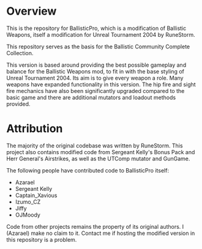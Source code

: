 # Overview

This is the repository for BallisticPro, which is a modification of Ballistic Weapons, itself a modification for Unreal Tournament 2004 by RuneStorm.

This repository serves as the basis for the Ballistic Community Complete Collection.

This version is based around providing the best possible gameplay and balance for the Ballistic Weapons mod, to fit in with the base styling of Unreal Tournament 2004. Its aim is to give every weapon a role. Many weapons have expanded functionality in this version. The hip fire and sight fire mechanics have also been significantly upgraded compared to the basic game and there are additional mutators and loadout methods provided.

# Attribution

The majority of the original codebase was written by RuneStorm.
This project also contains modified code from Sergeant Kelly's Bonus Pack and Herr General's Airstrikes, as well as the UTComp mutator and GunGame.

The following people have contributed code to BallisticPro itself:

- Azarael
- Sergeant Kelly
- Captain_Xavious
- Izumo_CZ
- Jiffy
- OJMoody

Code from other projects remains the property of its original authors. I (Azarael) make no claim to it. Contact me if hosting the modified version in this repository is a problem.

